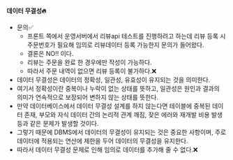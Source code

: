 #### 데이터 무결성🔥
+ 문의✅
  + 프론트 쪽에서 운영서버에서 리뷰api 테스트를 진행하려고 하는데 리뷰 등록 시 주문번호가 필요해 임의로 리뷰데이터 등록 가능한지 문의가 들어왔다.
  + 결론은 NO‼️ 이다.
  + 리뷰는 주문을 완료 한 경우에만 작성이 가능하다.
  + 따라서 주문 내역이 없으면 리뷰 등록이 불가하다.❌
+ 데이터 무결성은 데이터의 정확성, 일관성, 유효성이 유지되는 것을 의미한다.
+ 여기서 정확성이란 중복이나 누락이 없는 상태를 뜻하고, 일관성은 원인과 결과의 의미가 연속적으로 보장되어 변하지 않는 상태를 뜻한다. 
+ 만약 데이터베이스에서 데이터 무결성 설계를 하지 않는다면 테이블에 중복된 데이터 존재, 부모와 자식 데이터 간의 논리적 관계 깨짐, 잦은 에러와 재개발 비용 발생 등과 같은 문제가 발생할 것이다.
+ 그렇기 때문에 DBMS에서 데이터의 무결성이 유지되는 것은 중요한 사항이며, 주로 데이터에 적용되는 연산에 제한을 두어 데이터의 무결성을 유지한다.
+ 따라서 데이터 무결성 문제로 인해 임의로 데이터를 추가해 줄 수 없다.❌
